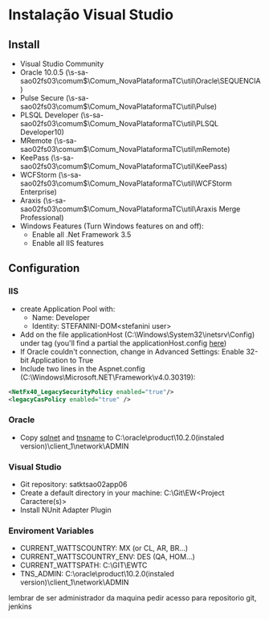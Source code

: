 # Instalação Visual Studio

## Install

* Visual Studio Community
* Oracle 10.0.5 (\\s-sa-sao02fs03\comum$\Comum_NovaPlataformaTC\util\Oracle\SEQUENCIA)
* Pulse Secure (\\s-sa-sao02fs03\comum$\Comum_NovaPlataformaTC\util\Pulse)
* PLSQL Developer (\\s-sa-sao02fs03\comum$\Comum_NovaPlataformaTC\util\PLSQL Developer10)
* MRemote (\\s-sa-sao02fs03\comum$\Comum_NovaPlataformaTC\util\mRemote)
* KeePass (\\s-sa-sao02fs03\comum$\Comum_NovaPlataformaTC\util\KeePass)
* WCFStorm (\\s-sa-sao02fs03\comum$\Comum_NovaPlataformaTC\util\WCFStorm Enterprise)
* Araxis (\\s-sa-sao02fs03\comum$\Comum_NovaPlataformaTC\util\Araxis Merge Professional)
* Windows Features (Turn Windows features on and off):
  * Enable all .Net Framework 3.5
  * Enable all IIS features

## Configuration

### IIS

* create Application Pool with:
  * Name: Developer
  * Identity: STEFANINI-DOM\<stefanini user>
* Add on the file applicationHost (C:\Windows\System32\inetsrv\Config) under tag <sites> (you'll find a partial the applicationHost.config [here](applicationHost.config))
* If Oracle couldn't connection, change in Advanced Settings: Enable 32-bit Application to True
* Include two lines in the Aspnet.config (C:\Windows\Microsoft.NET\Framework\v4.0.30319):

```xml
<NetFx40_LegacySecurityPolicy enabled="true"/>
<legacyCasPolicy enabled="true" />
```

### Oracle

* Copy [sqlnet](sqlnet.ora) and [tnsname](tnsname.ora) to C:\oracle\product\10.2.0(instaled version)\client_1\network\ADMIN

### Visual Studio

* Git repository: satktsao02app06
* Create a default directory in your machine: C:\Git\EW<Project Caractere(s)>
* Install NUnit Adapter Plugin

### Enviroment Variables

* CURRENT_WATTSCOUNTRY: MX (or CL, AR, BR...)
* CURRENT_WATTSCOUNTRY_ENV: DES (QA, HOM...)
* CURRENT_WATTSPATH: C:\GIT\EWTC
* TNS_ADMIN: C:\oracle\product\10.2.0(instaled version)\client_1\network\ADMIN



lembrar de ser administrador da maquina
pedir acesso para repositorio git, jenkins